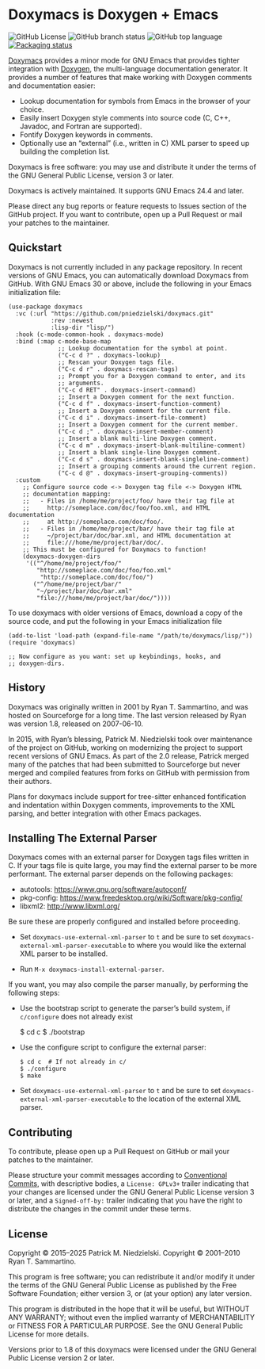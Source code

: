 Doxymacs is Doxygen + Emacs
===========================

![GitHub License](https://img.shields.io/github/license/pniedzielski/doxymacs)
![GitHub branch status](https://img.shields.io/github/checks-status/pniedzielski/doxymacs/main)
![GitHub top language](https://img.shields.io/github/languages/top/pniedzielski/doxymacs)
[![Packaging status](https://repology.org/badge/tiny-repos/emacs:doxymacs.svg)](https://repology.org/project/emacs:doxymacs/versions)

[Doxymacs][doxymacs] provides a minor mode for GNU Emacs that provides
tighter integration with [Doxygen][doxygen], the multi-language
documentation generator.  It provides a number of features that make
working with Doxygen comments and documentation easier:

  - Lookup documentation for symbols from Emacs in the browser of your
    choice.
  - Easily insert Doxygen style comments into source code (C, C++,
    Javadoc, and Fortran are supported).
  - Fontify Doxygen keywords in comments.
  - Optionally use an “external” (i.e., written in C) XML parser to
    speed up building the completion list.

Doxymacs is free software: you may use and distribute it under the terms
of the GNU General Public License, version 3 or later.

Doxymacs is actively maintained.  It supports GNU Emacs 24.4 and later.

Please direct any bug reports or feature requests to Issues section of
the GitHub project.  If you want to contribute, open up a Pull Request
or mail your patches to the maintainer.

[doxymacs]: https://pniedzielski.github.io/doxymacs/ "Doxymacs Website"
[doxygen]: https://www.doxygen.nl/index.html "Doxygen Website"

Quickstart
----------

Doxymacs is not currently included in any package repository.  In recent
versions of GNU Emacs, you can automatically download Doxymacs from
GitHub.  With GNU Emacs 30 or above, include the following in your Emacs
initialization file:

```elisp
(use-package doxymacs
  :vc (:url "https://github.com/pniedzielski/doxymacs.git"
            :rev :newest
            :lisp-dir "lisp/")
  :hook (c-mode-common-hook . doxymacs-mode)
  :bind (:map c-mode-base-map
              ;; Lookup documentation for the symbol at point.
              ("C-c d ?" . doxymacs-lookup)
              ;; Rescan your Doxygen tags file.
              ("C-c d r" . doxymacs-rescan-tags)
              ;; Prompt you for a Doxygen command to enter, and its
              ;; arguments.
              ("C-c d RET" . doxymacs-insert-command)
              ;; Insert a Doxygen comment for the next function.
              ("C-c d f" . doxymacs-insert-function-comment)
              ;; Insert a Doxygen comment for the current file.
              ("C-c d i" . doxymacs-insert-file-comment)
              ;; Insert a Doxygen comment for the current member.
              ("C-c d ;" . doxymacs-insert-member-comment)
              ;; Insert a blank multi-line Doxygen comment.
              ("C-c d m" . doxymacs-insert-blank-multiline-comment)
              ;; Insert a blank single-line Doxygen comment.
              ("C-c d s" . doxymacs-insert-blank-singleline-comment)
              ;; Insert a grouping comments around the current region.
              ("C-c d @" . doxymacs-insert-grouping-comments))
  :custom
    ;; Configure source code <-> Doxygen tag file <-> Doxygen HTML
    ;; documentation mapping:
    ;;   - Files in /home/me/project/foo/ have their tag file at
    ;;     http://someplace.com/doc/foo/foo.xml, and HTML documentation
    ;;     at http://someplace.com/doc/foo/.
    ;;   - Files in /home/me/project/bar/ have their tag file at
    ;;     ~/project/bar/doc/bar.xml, and HTML documentation at
    ;;     file:///home/me/project/bar/doc/.
    ;; This must be configured for Doxymacs to function!
    (doxymacs-doxygen-dirs
     '(("^/home/me/project/foo/"
        "http://someplace.com/doc/foo/foo.xml"
         "http://someplace.com/doc/foo/")
       ("^/home/me/project/bar/"
        "~/project/bar/doc/bar.xml"
        "file:///home/me/project/bar/doc/"))))
```

To use doxymacs with older versions of Emacs, download a copy of the
source code, and put the following in your Emacs initialization file

```elisp
(add-to-list 'load-path (expand-file-name "/path/to/doxymacs/lisp/"))
(require 'doxymacs)

;; Now configure as you want: set up keybindings, hooks, and
;; doxygen-dirs.
```

History
-------

Doxymacs was originally written in 2001 by Ryan T. Sammartino, and was
hosted on Sourceforge for a long time.  The last version released by
Ryan was version 1.8, released on 2007-06-10.

In 2015, with Ryan’s blessing, Patrick M. Niedzielski took over
maintenance of the project on GitHub, working on modernizing the project
to support recent versions of GNU Emacs.  As part of the 2.0 release,
Patrick merged many of the patches that had been submitted to
Sourceforge but never merged and compiled features from forks on GitHub
with permission from their authors.

Plans for doxymacs include support for tree-sitter enhanced
fontification and indentation within Doxygen comments, improvements to
the XML parsing, and better integration with other Emacs packages.

Installing The External Parser
------------------------------

Doxymacs comes with an external parser for Doxygen tags files written in
C.  If your tags file is quite large, you may find the external parser
to be more performant.  The external parser depends on the following
packages:

  - autotools: https://www.gnu.org/software/autoconf/
  - pkg-config: https://www.freedesktop.org/wiki/Software/pkg-config/
  - libxml2: http://www.libxml.org/

Be sure these are properly configured and installed before proceeding.

  - Set `doxymacs-use-external-xml-parser` to `t` and be sure to set
    `doxymacs-external-xml-parser-executable` to where you would like the
    external XML parser to be installed.

  - Run `M-x doxymacs-install-external-parser`.

If you want, you may also compile the parser manually, by performing the
following steps:

  - Use the bootstrap script to generate the parser’s build system, if
    `c/configure` does not already exist

       $ cd c
       $ ./bootstrap

 - Use the configure script to configure the external parser:

       $ cd c  # If not already in c/
       $ ./configure
       $ make

  - Set `doxymacs-use-external-xml-parser` to `t` and be sure to set
    `doxymacs-external-xml-parser-executable` to the location of the external
    XML parser.

Contributing
------------

To contribute, please open up a Pull Request on GitHub or mail your
patches to the maintainer.

Please structure your commit messages according to [Conventional
Commits][conventional], with descriptive bodies, a `License: GPLv3+`
trailer indicating that your changes are licensed under the GNU General
Public License version 3 or later, and a `Signed-off-by:` trailer
indicating that you have the right to distribute the changes in the
commit under these terms.

[conventional]: https://www.conventionalcommits.org/en/v1.0.0/ "Conventional Commits specification"

License
-------

Copyright © 2015–2025 Patrick M. Niedzielski.
Copyright © 2001–2010 Ryan T. Sammartino.

This program is free software; you can redistribute it and/or modify
it under the terms of the GNU General Public License as published by
the Free Software Foundation; either version 3, or (at your option)
any later version.

This program is distributed in the hope that it will be useful,
but WITHOUT ANY WARRANTY; without even the implied warranty of
MERCHANTABILITY or FITNESS FOR A PARTICULAR PURPOSE.  See the
GNU General Public License for more details.

Versions prior to 1.8 of this doxymacs were licensed under the GNU
General Public License version 2 or later.
